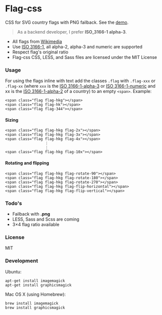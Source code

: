 # Flag-css

CSS for SVG country flags with PNG failback. See the [demo](http://7kfpun.github.io/flag-css/).

> As a backend developer, I prefer **ISO_3166-1 alpha-3**.

  - All flags from [Wikimedia](http://commons.wikimedia.org/wiki/Category:SVG_sovereign_state_flags)
  - Use [ISO 3166-1](http://en.wikipedia.org/wiki/ISO_3166-1), all alpha-2, alpha-3 and numeric are supported
  - Respect flag's original ratio
  - Flag-css CSS, LESS, and Sass files are licensed under the MIT License

### Usage

For using the flags inline with text add the classes `.flag` with `.flag-xxx` or `.flag-xx` (where `xxx` is the
[ISO 3166-1-alpha-3] or [ISO 3166-1-numeric] and xx is the [ISO 3166-1-alpha-2] of a country) to an empty `<span>`. Example:

    <span class="flag flag-hkg"></span>
    <span class="flag flag-hk"></span>
    <span class="flag flag-344"></span>

#### Sizing

    <span class="flag flag-hkg flag-2x"></span>
    <span class="flag flag-hkg flag-3x"></span>
    <span class="flag flag-hkg flag-4x"></span>
                      ⋮
                      ⋮
    <span class="flag flag-hkg flag-10x"></span>

#### Rotating and flipping

    <span class="flag flag-hkg flag-rotate-90"></span>
    <span class="flag flag-hkg flag-rotate-180"></span>
    <span class="flag flag-hkg flag-rotate-270"></span>
    <span class="flag flag-hkg flag-flip-horizontal"></span>
    <span class="flag flag-hkg flag-flip-vertical"></span>

### Todo's

  - Failback with **.png**
  - LESS, Sass and Scss are coming
  - 3×4 flag ratio available

### License

MIT

[ISO 3166-1-alpha-3]:http://en.wikipedia.org/wiki/ISO_3166-1_alpha-3
[ISO 3166-1-alpha-2]:http://en.wikipedia.org/wiki/ISO_3166-1_alpha-2
[ISO 3166-1-numeric]:http://en.wikipedia.org/wiki/ISO_3166-1_numeric

### Development

Ubuntu:

    apt-get install imagemagick
    apt-get install graphicsmagick

Mac OS X (using Homebrew):

    brew install imagemagick
    brew install graphicsmagick
